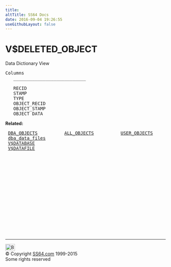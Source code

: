 ```yaml
---
title:
altTitle: SS64 Docs
date: 2016-09-04 19:26:55
useGithubLayout: false
---
```

<!-- #BeginLibraryItem "/Library/head_orav.lbi" --><!-- #EndLibraryItem --><h1>V$DELETED_OBJECT </h1>  
 <p> Data Dictionary View </p> 
 
<pre>Columns
   ___________________________
 
   RECID
   STAMP
   TYPE
   OBJECT_RECID
   OBJECT_STAMP
   OBJECT_DATA
</pre>
<p><b>Related:</b></p>
<pre> <a href="../orad/DBA_OBJECTS.html">DBA_OBJECTS</a>          <a href="../orad/ALL_OBJECTS.html">ALL_OBJECTS</a>          <a href="../orad/USER_OBJECTS.html">USER_OBJECTS</a>         <a href="../orad/SYS_OBJECTS.html">SYS_OBJECTS</a> 
 <a href="../orad/DBA_DATA_FILES.html">dba_data_files</a>
 <a href="V$DATABASE.html">V$DATABASE</a> 
 <a href="V$DATAFILE.html">V$DATAFILE</a> </pre><!-- #BeginLibraryItem "/Library/foot_orad.lbi" --><p>
<!-- oracle-footer -->
<ins class="adsbygoogle" style="display:inline-block;width:300px;height:250px" data-ad-client="ca-pub-6140977852749469" data-ad-slot="4275490898"></ins>
<script>
(adsbygoogle = window.adsbygoogle || []).push({});
</script></p>
<hr>
<div id="bl" class="footer"><a href="V$DELETED_OBJECT.html#"><img src="../images/top.png" width="30" height="22" alt="Back to the Top"></a></div>
<div id="br" class="footer, tagline">© Copyright <a href="../index.html">SS64.com</a> 1999-2015<br>
Some rights reserved</div>
<!-- #EndLibraryItem -->


